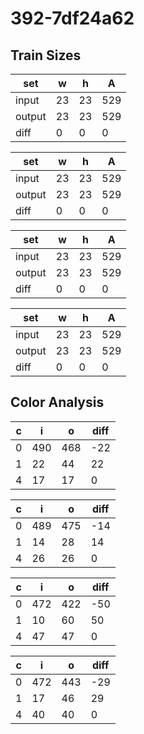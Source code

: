 # 392-7df24a62
## Train Sizes

|set|w|h|A|
|---|---|---|---|
|input|23|23|529|
|output|23|23|529|
|diff|0|0|0|


|set|w|h|A|
|---|---|---|---|
|input|23|23|529|
|output|23|23|529|
|diff|0|0|0|


|set|w|h|A|
|---|---|---|---|
|input|23|23|529|
|output|23|23|529|
|diff|0|0|0|


|set|w|h|A|
|---|---|---|---|
|input|23|23|529|
|output|23|23|529|
|diff|0|0|0|


## Color Analysis

|c|i|o|diff|
|---|---|---|---|
|0|490|468|-22|
|1|22|44|22|
|4|17|17|0|


|c|i|o|diff|
|---|---|---|---|
|0|489|475|-14|
|1|14|28|14|
|4|26|26|0|


|c|i|o|diff|
|---|---|---|---|
|0|472|422|-50|
|1|10|60|50|
|4|47|47|0|


|c|i|o|diff|
|---|---|---|---|
|0|472|443|-29|
|1|17|46|29|
|4|40|40|0|


